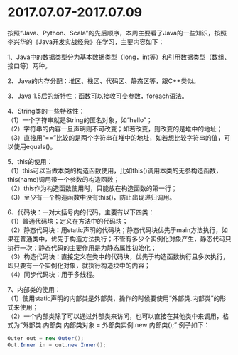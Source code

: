 2017.07.07-2017.07.09
=======

按照“Java、Python、Scala”的先后顺序，本周主要看了Java的一些知识，按照李兴华的《Java开发实战经典》在学习，主要内容如下：<br>

1、Java中的数据类型分为基本数据类型（long，int等）和引用数据类型（数组、接口等）两种。<br>

2、Java的内存分配：堆区、栈区、代码区、静态区等，跟C++类似。<br>

3、Java 1.5后的新特性：函数可以接收可变参数，foreach语法。<br>

4、String类的一些特殊性：<br>
（1）一个字符串就是String的匿名对象，如“hello”；<br>
（2）字符串的内容一旦声明则不可改变；如若改变，则改变的是堆中的地址；<br>
（3）直接用“==”比较的是两个字符串在堆中的地址，如若想比较字符串的值，可以使用equals()。<br>

5、this的使用：<br>
（1）this可以当做本类的构造函数使用，比如this()调用本类的无参构造函数，this(name)调用带一个参数的构造函数；<br>
（2）this作为构造函数使用时，只能放在构造函数的第一行；<br>
（3）至少有一个构造函数中没有this()，防止出现递归调用。<br>

6、代码块：一对大括号内的代码，主要有以下四类：<br>
（1）普通代码块；定义在方法中的代码块；<br>
（2）静态代码块：用static声明的代码块；静态代码块优先于main方法执行，如果在普通类中，优先于构造方法执行；不管有多少个实例化对象产生，静态代码只执行一次；静态代码的主要作用是为静态属性初始化；<br>
（3）构造代码块：直接定义在类中的代码块，优先于构造函数执行且多次执行，即只要有一个实例化对象，就执行构造块中的内容；<br>
（4）同步代码块：用于多线程。<br>

7、内部类的使用：<br>
（1）使用static声明的内部类是外部类，操作的时候要使用“外部类.内部类”的形式来使用；<br>
（2）一个内部类除了可以通过外部类来访问，也可以直接在其他类中来调用，格式为“外部类.内部类 内部类对象 = 外部类实例.new 内部类();”	例子如下：
```Java
Outer out = new Outer();
Out.Inner in = out.new Inner();
```
